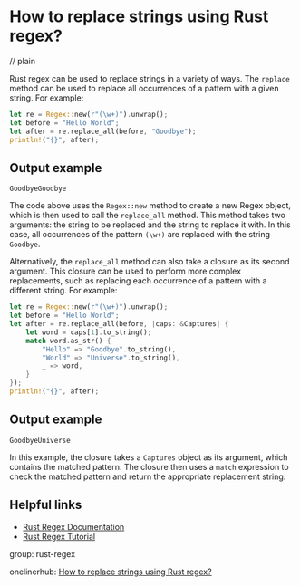 # How to replace strings using Rust regex?
// plain

Rust regex can be used to replace strings in a variety of ways. The `replace` method can be used to replace all occurrences of a pattern with a given string. For example:

```rust
let re = Regex::new(r"(\w+)").unwrap();
let before = "Hello World";
let after = re.replace_all(before, "Goodbye");
println!("{}", after);
```

## Output example

```
GoodbyeGoodbye
```

The code above uses the `Regex::new` method to create a new Regex object, which is then used to call the `replace_all` method. This method takes two arguments: the string to be replaced and the string to replace it with. In this case, all occurrences of the pattern `(\w+)` are replaced with the string `Goodbye`.

Alternatively, the `replace_all` method can also take a closure as its second argument. This closure can be used to perform more complex replacements, such as replacing each occurrence of a pattern with a different string. For example:

```rust
let re = Regex::new(r"(\w+)").unwrap();
let before = "Hello World";
let after = re.replace_all(before, |caps: &Captures| {
    let word = caps[1].to_string();
    match word.as_str() {
        "Hello" => "Goodbye".to_string(),
        "World" => "Universe".to_string(),
        _ => word,
    }
});
println!("{}", after);
```

## Output example

```
GoodbyeUniverse
```

In this example, the closure takes a `Captures` object as its argument, which contains the matched pattern. The closure then uses a `match` expression to check the matched pattern and return the appropriate replacement string.

## Helpful links

- [Rust Regex Documentation](https://doc.rust-lang.org/regex/regex/index.html)
- [Rust Regex Tutorial](https://rust-lang-nursery.github.io/rust-cookbook/text/regex.html)

group: rust-regex

onelinerhub: [How to replace strings using Rust regex?](https://onelinerhub.com/rust/how-to-replace-strings-using-rust-regex)